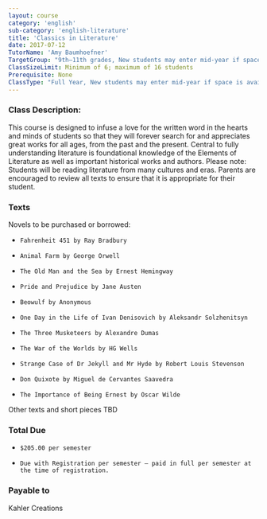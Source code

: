 ```yaml
---
layout: course
category: 'english'
sub-category: 'english-literature'
title: 'Classics in Literature'
date: 2017-07-12
TutorName: 'Amy Baumhoefner'
TargetGroup: "9th–11th grades, New students may enter mid-year if space is available."
ClassSizeLimit: Minimum of 6; maximum of 16 students
Prerequisite: None
ClassType: "Full Year, New students may enter mid-year if space is available."
---
```


### Class Description:
This course is designed to infuse a love for the written word in the hearts and minds of students so that they will forever search for and appreciates great works for all ages, from the past and the present. Central to fully understanding literature is foundational knowledge of the Elements of Literature as well as important historical works and authors.
Please note: Students will be reading literature from many cultures and eras. Parents are encouraged to review all texts to ensure that it is appropriate for their student.
### Texts
Novels to be purchased or borrowed:

*     Fahrenheit 451 by Ray Bradbury
*     Animal Farm by George Orwell
*     The Old Man and the Sea by Ernest Hemingway
*     Pride and Prejudice by Jane Austen
*     Beowulf by Anonymous
*     One Day in the Life of Ivan Denisovich by Aleksandr Solzhenitsyn
*     The Three Musketeers by Alexandre Dumas
*     The War of the Worlds by HG Wells
*     Strange Case of Dr Jekyll and Mr Hyde by Robert Louis Stevenson
*     Don Quixote by Miguel de Cervantes Saavedra
*     The Importance of Being Ernest by Oscar Wilde

Other texts and short pieces TBD
### Total Due

*     $205.00 per semester
*     Due with Registration per semester – paid in full per semester at the time of registration.

### Payable to
Kahler Creations